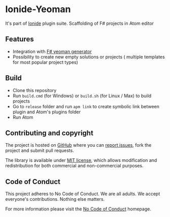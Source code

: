 # Ionide-Yeoman

It's part of [Ionide](http://ionide.io) plugin suite.
Scaffolding of F# projects in Atom editor

## Features

- Integration with [F# yeoman generator](https://www.npmjs.com/package/generator-fsharp)
- Possibility to create new empty solutions or projects ( multiple templates for most popular project types)

## Build

* Clone this repository
* Run `build.cmd` (for Windows) or `build.sh` (for Linux / Max) to build projects
* Go to `release` folder and run `apm link` to create symbolic link between plugin and Atom's plugins folder
* Run Atom

## Contributing and copyright

The project is hosted on [GitHub](https://github.com/ionide/ionide-yeoman) where you can [report issues](https://github.com/ionide/ionide-yeoman/issues), fork
the project and submit pull requests.

The library is available under [MIT license](https://github.com/ionide/ionide-yeoman/blob/master/LICENSE.md), which allows modification and
redistribution for both commercial and non-commercial purposes.

## Code of Conduct

This project adheres to No Code of Conduct. We are all adults. We accept everyone's contributions. Nothing else matters.

For more information please visit the [No Code of Conduct](https://github.com/domgetter/NCoC) homepage.
